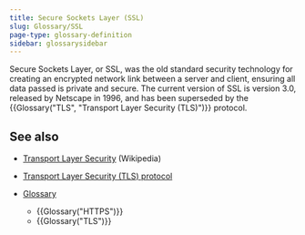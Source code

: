 ```yaml
---
title: Secure Sockets Layer (SSL)
slug: Glossary/SSL
page-type: glossary-definition
sidebar: glossarysidebar
---
```



Secure Sockets Layer, or SSL, was the old standard security technology for creating an encrypted network link between a server and client, ensuring all data passed is private and secure. The current version of SSL is version 3.0, released by Netscape in 1996, and has been superseded by the {{Glossary("TLS", "Transport Layer Security (TLS)")}} protocol.

## See also

- [Transport Layer Security](https://en.wikipedia.org/wiki/Transport_Layer_Security) (Wikipedia)
- [Transport Layer Security (TLS) protocol](/en-US/docs/Web/Security/Transport_Layer_Security)
- [Glossary](/en-US/docs/Glossary)

  - {{Glossary("HTTPS")}}
  - {{Glossary("TLS")}}
